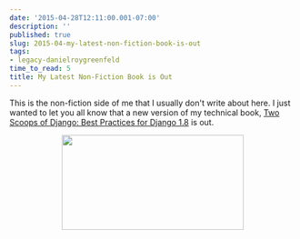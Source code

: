 ```yaml
---
date: '2015-04-28T12:11:00.001-07:00'
description: ''
published: true
slug: 2015-04-my-latest-non-fiction-book-is-out
tags:
- legacy-danielroygreenfeld
time_to_read: 5
title: My Latest Non-Fiction Book is Out
---
```


This is the non-fiction side of me that I usually don't write about here. I just wanted to let you all know that a new version of my technical book, <a href="http://twoscoopspress.org/products/two-scoops-of-django-1-8">Two Scoops of Django: Best Practices for Django 1.8</a> is out.<br /><div class="separator" style="clear: both; text-align: center;"><a href="http://twoscoopspress.com/products/two-scoops-of-django-1-8" style="margin-left: 1em; margin-right: 1em;"><img border="0" height="167" src="https://cdn.shopify.com/s/files/1/0304/6901/files/1.8-early-release-blue-470x246.png?13936320240685754232" width="320" /></a></div><br /><div class="separator" style="clear: both; text-align: center;"></div><div class="separator" style="clear: both; text-align: center;"></div>